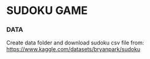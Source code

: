 # SUDOKU GAME

### DATA

Create data folder and download sudoku csv file from: https://www.kaggle.com/datasets/bryanpark/sudoku